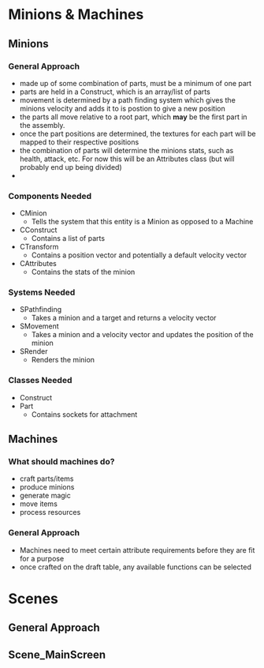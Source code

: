 # Minions & Machines

## Minions
### General Approach
- made up of some combination of parts, must be a minimum of one part
- parts are held in a Construct, which is an array/list of parts
- movement is determined by a path finding system which gives the minions velocity and adds it to is postion to give a new position
- the parts all move relative to a root part, which **may** be the first part in the assembly.
- once the part positions are determined, the textures for each part will be mapped to their respective positions
- the combination of parts will determine the minions stats, such as health, attack, etc. For now this will be an Attributes class (but will probably end up being divided)
- 
### Components Needed
- CMinion
	- Tells the system that this entity is a Minion as opposed to a Machine
- CConstruct
	- Contains a list of parts
- CTransform
	- Contains a position vector and potentially a default velocity vector
- CAttributes
	- Contains the stats of the minion


### Systems Needed
- SPathfinding
	- Takes a minion and a target and returns a velocity vector
- SMovement
	- Takes a minion and a velocity vector and updates the position of the minion
- SRender
	- Renders the minion

### Classes Needed
- Construct
- Part
	- Contains sockets for attachment

## Machines
### What should machines do?
- craft parts/items
- produce minions
- generate magic 
- move items
- process resources

### General Approach
- Machines need to meet certain attribute requirements before they are fit for a purpose
- once crafted on the draft table, any available functions can be selected


# Scenes
## General Approach

## Scene_MainScreen